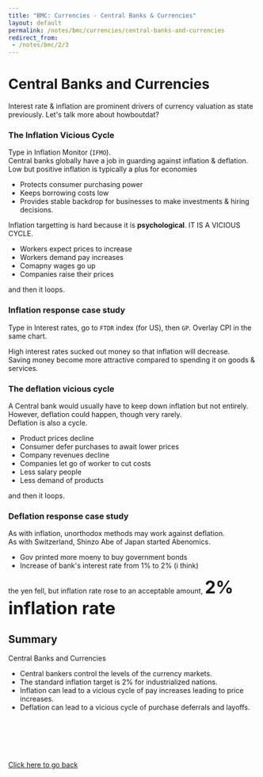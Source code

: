 ```yaml
---
title: "BMC: Currencies - Central Banks & Currencies"
layout: default
permalink: /notes/bmc/currencies/central-banks-and-currencies
redirect_from:
 - /notes/bmc/2/3
---
```


# Central Banks and Currencies

Interest rate & inflation are prominent drivers of currency valuation as state previously. Let's talk more about howboutdat?

### The Inflation Vicious Cycle
Type in Inflation Monitor (`IFMO`).  
Central banks globally have a job in guarding against inflation & deflation. Low but positive inflation is typically a plus for economies
- Protects consumer purchasing power
- Keeps borrowing costs low
- Provides stable backdrop for businesses to make investments & hiring decisions.

Inflation targetting is hard because it is **psychological**. IT IS A VICIOUS CYCLE. 
- Workers expect prices to increase
- Workers demand pay increases
- Comapny wages go up
- Companies raise their prices

and then it loops.

### Inflation response case study
Type in Interest rates, go to `FTDR` index (for US), then `GP`. Overlay CPI in the same chart. 

High interest rates sucked out money so that inflation will decrease.  
Saving money become more attractive compared to spending it on goods & services. 

### The deflation vicious cycle
A Central bank would usually have to keep down inflation but not entirely. However, deflation could happen, though very rarely.  
Deflation is also a cycle.
- Product prices decline
- Consumer defer purchases to await lower prices
- Company revenues decline
- Companies let go of worker to cut costs
- Less salary people
- Less demand of products

and then it loops. 

### Deflation response case study
As with inflation, unorthodox methods may work against deflation.  
As with Switzerland, Shinzo Abe of Japan started Abenomics. 
- Gov printed more moeny to buy government bonds
- Increase of bank's interest rate from 1% to 2% (i think)

the yen fell, but inflation rate rose to an acceptable amount, <strong style="font-size: 250%;">2% inflation rate</strong>

## Summary
Central Banks and Currencies
- Central bankers control the levels of the currency markets.
- The standard inflation target is 2% for industrialized nations. 
- Inflation can lead to a vicious cycle of pay increases leading to price increases. 
- Deflation can lead to a vicious cycle of purchase deferrals and layoffs. 

<br><br><br><br><br>
[Click here to go back](..)